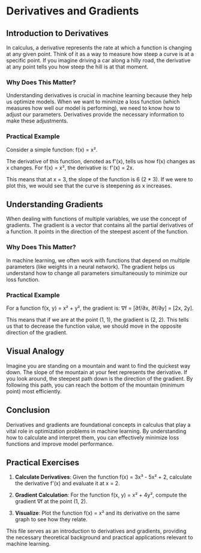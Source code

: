 # Derivatives and Gradients

## Introduction to Derivatives

In calculus, a derivative represents the rate at which a function is changing at any given point. Think of it as a way to measure how steep a curve is at a specific point. If you imagine driving a car along a hilly road, the derivative at any point tells you how steep the hill is at that moment. 

### Why Does This Matter?
Understanding derivatives is crucial in machine learning because they help us optimize models. When we want to minimize a loss function (which measures how well our model is performing), we need to know how to adjust our parameters. Derivatives provide the necessary information to make these adjustments.

### Practical Example
Consider a simple function: 
f(x) = x². 

The derivative of this function, denoted as f'(x), tells us how f(x) changes as x changes. For f(x) = x², the derivative is:
f'(x) = 2x.

This means that at x = 3, the slope of the function is 6 (2 * 3). If we were to plot this, we would see that the curve is steepening as x increases.

## Understanding Gradients

When dealing with functions of multiple variables, we use the concept of gradients. The gradient is a vector that contains all the partial derivatives of a function. It points in the direction of the steepest ascent of the function.

### Why Does This Matter?
In machine learning, we often work with functions that depend on multiple parameters (like weights in a neural network). The gradient helps us understand how to change all parameters simultaneously to minimize our loss function.

### Practical Example
For a function f(x, y) = x² + y², the gradient is:
∇f = [∂f/∂x, ∂f/∂y] = [2x, 2y].

This means that if we are at the point (1, 1), the gradient is (2, 2). This tells us that to decrease the function value, we should move in the opposite direction of the gradient.

## Visual Analogy

Imagine you are standing on a mountain and want to find the quickest way down. The slope of the mountain at your feet represents the derivative. If you look around, the steepest path down is the direction of the gradient. By following this path, you can reach the bottom of the mountain (minimum point) most efficiently.

## Conclusion

Derivatives and gradients are foundational concepts in calculus that play a vital role in optimization problems in machine learning. By understanding how to calculate and interpret them, you can effectively minimize loss functions and improve model performance.

## Practical Exercises

1. **Calculate Derivatives**: Given the function f(x) = 3x³ - 5x² + 2, calculate the derivative f'(x) and evaluate it at x = 2.
   
2. **Gradient Calculation**: For the function f(x, y) = x² + 4y², compute the gradient ∇f at the point (1, 2).

3. **Visualize**: Plot the function f(x) = x² and its derivative on the same graph to see how they relate.

This file serves as an introduction to derivatives and gradients, providing the necessary theoretical background and practical applications relevant to machine learning.